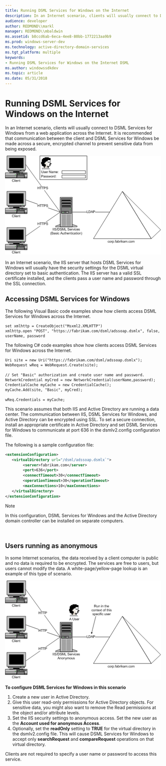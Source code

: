 ```yaml
---
title: Running DSML Services for Windows on the Internet
description: In an Internet scenario, clients will usually connect to DSML Services for Windows from a web application across the Internet.
audience: developer
author: REDMOND\\markl
manager: REDMOND\\mbaldwin
ms.assetid: b8ccd6ab-6eca-4ee8-80bb-1772213aa9b9
ms.prod: windows-server-dev
ms.technology: active-directory-domain-services
ms.tgt_platform: multiple
keywords:
- Running DSML Services for Windows on the Internet DSML
ms.author: windowssdkdev
ms.topic: article
ms.date: 05/31/2018
---
```


# Running DSML Services for Windows on the Internet

In an Internet scenario, clients will usually connect to DSML Services for Windows from a web application across the Internet. It is recommended that communication between the client and DSML Services for Windows be made across a secure, encrypted channel to prevent sensitive data from being exposed.

![dsml services for windows virtual directory set to basic authentication](images/production-computers-1.png)

In an Internet scenario, the IIS server that hosts DSML Services for Windows will usually have the security settings for the DSML virtual directory set to basic authentication. The IIS server has a valid SSL certificate installed, and the clients pass a user name and password through the SSL connection.

## Accessing DSML Services for Windows

The following Visual Basic code examples show how clients access DSML Services for Windows across the Internet.


```VB
set xmlhttp = CreateObject("Msxml2.XMLHTTP")
xmlhttp.open "POST", "https://fabrikam.com/dsml/adssoap.dsmlx", false, userName, password
```



The following C# code examples show how clients access DSML Services for Windows across the Internet.


```CSharp
Uri site = new Uri("https://fabrikam.com/dsml/adssoap.dsmlx"); 
WebRequest wReq = WebRequest.Create(site);

// Set "Basic" authorization and create user name and password.
NetworkCredential myCred = new NetworkCredential(userName,password);
CredentialCache myCache = new CredentialCache();
myCache.Add(site, "Basic", myCred);

wReq.Credentials = myCache;
```



This scenario assumes that both IIS and Active Directory are running a data center. The communication between IIS, DSML Services for Windows, and Active Directory can be encrypted using SSL. To set a secure connection, install an appropriate certificate in Active Directory and set DSML Services for Windows to communicate at port 636 in the dsmlv2.config configuration file.

The following is a sample configuration file:


```XML
<extensionConfiguration>
   <virtualDirectory url="/dsml/adssoap.dsmlx`">
        <server>fabrikam.com</server>
        <port>636</port>
        <connectTimeout>30</connectTimeout>
        <operationTimeout>30</operationTimeout>
        <maxConnections>10</maxConnections>
   </virtualDirectory>
</extensionConfiguration>
```



> [!Note]  
> In this configuration, DSML Services for Windows and the Active Directory domain controller can be installed on separate computers.

 

## Users running as anonymous

In some Internet scenarios, the data received by a client computer is public and no data is required to be encrypted. The services are free to users, but users cannot modify the data. A white-page/yellow-page lookup is an example of this type of scenario.

![dsml services for windows white-page/yellow-page lookup scenario](images/production-computers-2.png)

**To configure DSML Services for Windows in this scenario**

1.  Create a new user in Active Directory.
2.  Give this user read-only permissions for Active Directory objects. For sensitive data, you might also want to remove the Read permissions at the object and/or attribute levels.
3.  Set the IIS security settings to anonymous access. Set the new user as the **Account used for anonymous Access**.
4.  Optionally, set the **readOnly** setting to **TRUE** for the virtual directory in the dsmlv2.config file. This will cause DSML Services for Windows to accept only **searchRequest** and **compareRequest** operations on that virtual directory.

Clients are not required to specify a user name or password to access this service.

 

 




